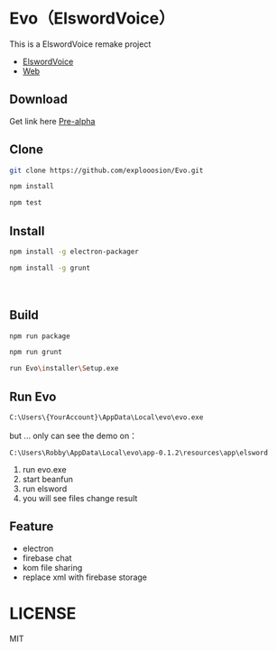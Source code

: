 # Evo（ElswordVoice）

This is a ElswordVoice remake project
 + [ElswordVoice](https://github.com/explooosion/elswordvoice)
 + [Web](https://els.robby570.tw/)
  
## Download
Get link here [Pre-alpha](https://drive.google.com/open?id=1rHdwivJ-DBSYaQthAAIKKUnByJmXlB4c)
  
## Clone
```bash
git clone https://github.com/explooosion/Evo.git
```

```bash
npm install
```

```bash
npm test
```

## Install
```bash
npm install -g electron-packager
```

```bash
npm install -g grunt
```
　
## Build
```bash
npm run package
```

```bash
npm run grunt
```

```bash
run Evo\installer\Setup.exe
```

## Run Evo 
```bash
C:\Users\{YourAccount}\AppData\Local\evo\evo.exe
```

but ... only can see the demo on：  

    C:\Users\Robby\AppData\Local\evo\app-0.1.2\resources\app\elsword

1. run evo.exe
2. start beanfun
3. run elsword
4. you will see files change result

## Feature
 + electron
 + firebase chat
 + kom file sharing
 + replace xml with firebase storage

# LICENSE
MIT
